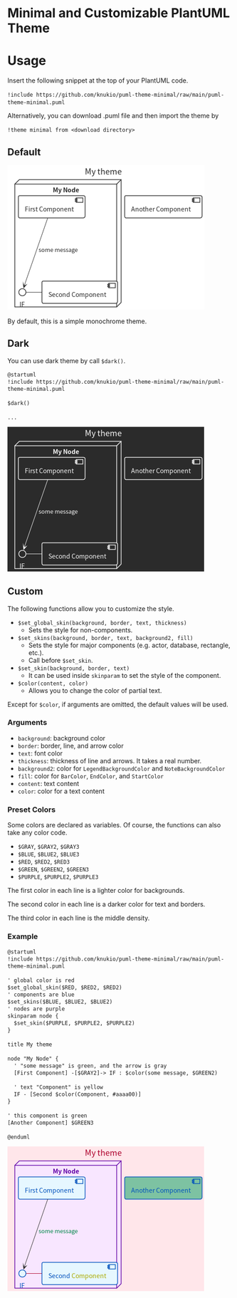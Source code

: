 # Minimal and Customizable PlantUML Theme

# Usage

Insert the following snippet at the top of your PlantUML code.

`!include https://github.com/knukio/puml-theme-minimal/raw/main/puml-theme-minimal.puml`

Alternatively, you can download .puml file and then import the theme by

`!theme minimal from <download directory>`

## Default

![](./sample/sample.png)

By default, this is a simple monochrome theme.

## Dark

You can use dark theme by call `$dark()`.

```plantuml
@startuml
!include https://github.com/knukio/puml-theme-minimal/raw/main/puml-theme-minimal.puml

$dark()

...
```

![](./sample/sample_dark.png)

## Custom

The following functions allow you to customize the style.

- `$set_global_skin(background, border, text, thickness)`
  - Sets the style for non-components.
- `$set_skins(background, border, text, background2, fill)`
  - Sets the style for major components (e.g. actor, database, rectangle, etc.).
  - Call before `$set_skin`.
- `$set_skin(background, border, text)`
  - It can be used inside `skinparam` to set the style of the component.
- `$color(content, color)`
  - Allows you to change the color of partial text.

Except for `$color`, if arguments are omitted, the default values will be used.

### Arguments

- `background`: background color
- `border`: border, line, and arrow color
- `text`: font color
- `thickness`: thickness of line and arrows. It takes a real number.
- `background2`: color for `LegendBackgroundColor` and `NoteBackgroundColor`
- `fill`: color for `BarColor`, `EndColor`, and `StartColor`
- `content`: text content
- `color`: color for a text content

### Preset Colors

Some colors are declared as variables.
Of course, the functions can also take any color code.

- `$GRAY`, `$GRAY2`, `$GRAY3`
- `$BLUE`, `$BLUE2`, `$BLUE3`
- `$RED`, `$RED2`, `$RED3`
- `$GREEN`, `$GREEN2`, `$GREEN3`
- `$PURPLE`, `$PURPLE2`, `$PURPLE3`

The first color in each line is a lighter color for backgrounds.

The second color in each line is a darker color for text and borders.

The third color in each line is the middle density.

### Example

```plantuml
@startuml
!include https://github.com/knukio/puml-theme-minimal/raw/main/puml-theme-minimal.puml

' global color is red
$set_global_skin($RED, $RED2, $RED2)
' components are blue
$set_skins($BLUE, $BLUE2, $BLUE2)
' nodes are purple
skinparam node {
  $set_skin($PURPLE, $PURPLE2, $PURPLE2)
}

title My theme

node "My Node" {
  ' "some message" is green, and the arrow is gray
  [First Component] -[$GRAY2]-> IF : $color(some message, $GREEN2)

  ' text "Component" is yellow
  IF - [Second $color(Component, #aaaa00)]
}

' this component is green
[Another Component] $GREEN3

@enduml
```

![](./sample/sample_functions.png)
